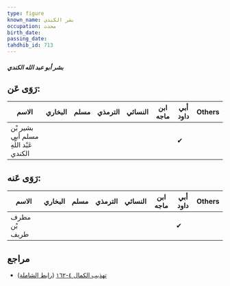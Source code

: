 ```yaml
---
type: figure
known_name: بشر الكندي
occupation: محدث
birth_date:
passing_date:
tahdhib_id: 713
---
```

##### بشر أبو عبد الله الكندي

## رَوَى عَن:
| الاسم                                  | البخاري | مسلم | الترمذي | النسائي | ابن ماجه | أبي داود | Others |
| -------------------------------------- | ------- | ---- | ------- | ------- | -------- | -------- | ------ |
| بشير بْن مسلم أبي عَبْد اللَّهِ الكندي |         |      |         |         |          | ✔        |        |
## رَوَى عَنه:
| الاسم         | البخاري | مسلم | الترمذي | النسائي | ابن ماجه | أبي داود | Others |
| ------------- | ------- | ---- | ------- | ------- | -------- | -------- | ------ |
| مطرف بْن طريف |         |      |         |         |          | ✔        |        |
## مراجع
- [تهذيب الكمال ٤-١٦٢](obsidian://open?vault=Tahdhib-al-Kamal&file=Figures/٧١٣-بشر%20أبو%20عبد%20الله%20الكندي) ([رابط الشاملة](https://shamela.ws/book/3722/1676))